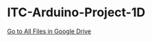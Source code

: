 # ITC-Arduino-Project-1D
[Go to All Files in Google Drive](https://drive.google.com/drive/u/0/folders/1E5TxlXxbqj6tdlpTpppWE-gdPvatX2bL)
